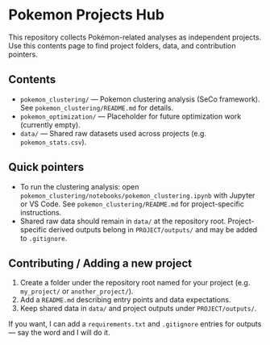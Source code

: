 # Pokemon Projects Hub

This repository collects Pokémon-related analyses as independent projects. Use this contents page to find project folders, data, and contribution pointers.

## Contents

- `pokemon_clustering/` — Pokemon clustering analysis (SeCo framework). See `pokemon_clustering/README.md` for details.
- `pokemon_optimization/` — Placeholder for future optimization work (currently empty).
- `data/` — Shared raw datasets used across projects (e.g. `pokemon_stats.csv`).

## Quick pointers

- To run the clustering analysis: open `pokemon_clustering/notebooks/pokemon_clustering.ipynb` with Jupyter or VS Code. See `pokemon_clustering/README.md` for project-specific instructions.
- Shared raw data should remain in `data/` at the repository root. Project-specific derived outputs belong in `PROJECT/outputs/` and may be added to `.gitignore`.

## Contributing / Adding a new project

1. Create a folder under the repository root named for your project (e.g. `my_project/` or `another_project/`).
2. Add a `README.md` describing entry points and data expectations.
3. Keep shared data in `data/` and project outputs under `PROJECT/outputs/`.

If you want, I can add a `requirements.txt` and `.gitignore` entries for outputs — say the word and I will do it.

